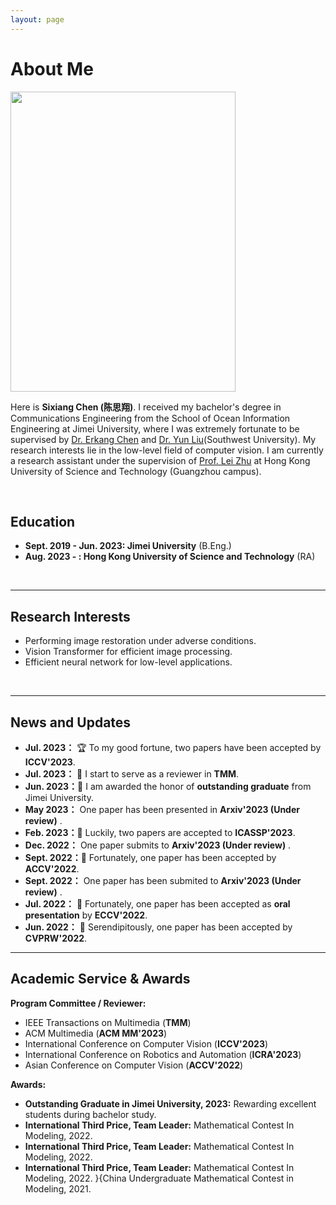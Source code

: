 ```yaml
---
layout: page
---
```


# About Me

<img src="https://ephemeral182.github.io/csx_small.jpg" class="floatpic" width="360" height="480">


Here is **Sixiang Chen (陈思翔)**. I received my bachelor's degree in Communications Engineering from the School of Ocean Information Engineering at Jimei University, where I was extremely fortunate to be supervised by [Dr. Erkang Chen](https://scholar.google.com.hk/citations?hl=zh-CN&user=hWo1RTsAAAAJ) and [Dr. Yun Liu](https://scholar.google.com.hk/citations?user=9fjHp-EAAAAJ&hl=zh-CN)(Southwest University). My research interests lie in the low-level field of computer vision. I am currently a research assistant under the supervision of [Prof. Lei Zhu](https://sites.google.com/site/indexlzhu/home?authuser=0) at Hong Kong University of Science and Technology (Guangzhou campus).



<br>

## Education

- **Sept. 2019 - Jun. 2023: Jimei University** (B.Eng.)
- **Aug. 2023 - : Hong Kong University of Science and Technology** (RA)

<br>

---

## Research Interests

- Performing image restoration under adverse conditions.
- Vision Transformer for efficient image processing.
- Efficient neural network for low-level applications.

<br>

---

## News and Updates

- **Jul. 2023：** &#127942; To my good fortune, two papers have been accepted by **ICCV'2023**.
- **Jul. 2023：** &#128640; I start to serve as a reviewer in **TMM**.
- **Jun. 2023：**&#127881; I am awarded the honor of **outstanding graduate** from Jimei University.
- **May 2023：** One paper has been presented in **Arxiv'2023 (Under review)** .
- **Feb. 2023：**&#128640; Luckily, two papers are accepted to **ICASSP'2023**.
- **Dec. 2022：** One paper submits to **Arxiv'2023 (Under review)** .
- **Sept. 2022：**&#127881; Fortunately, one paper has been accepted by **ACCV'2022**.
- **Sept. 2022：** One paper has been submited to **Arxiv'2023 (Under review)** .
- **Jul. 2022：** &#127752; Fortunately, one paper has been accepted as **oral presentation** by **ECCV'2022**.
- **Jun. 2022：** &#127873; Serendipitously, one paper has been accepted by **CVPRW'2022**. 

---

## Academic Service & Awards

**Program Committee / Reviewer:**
 - IEEE Transactions on Multimedia (**TMM**)
 -  ACM Multimedia (**ACM MM'2023**)
 -  International Conference on Computer Vision (**ICCV'2023**)
 -  International Conference on Robotics and Automation (**ICRA'2023**)
 - Asian Conference on Computer Vision (**ACCV'2022**)

**Awards:**
 - **Outstanding Graduate in Jimei University, 2023:** Rewarding excellent students during bachelor study.
 - **International Third Price, Team Leader:** Mathematical Contest In Modeling, 2022.
 - **International Third Price, Team Leader:** Mathematical Contest In Modeling, 2022.
 - **International Third Price, Team Leader:** Mathematical Contest In Modeling, 2022.
}{China Undergraduate Mathematical Contest in Modeling, 2021.
<br>
